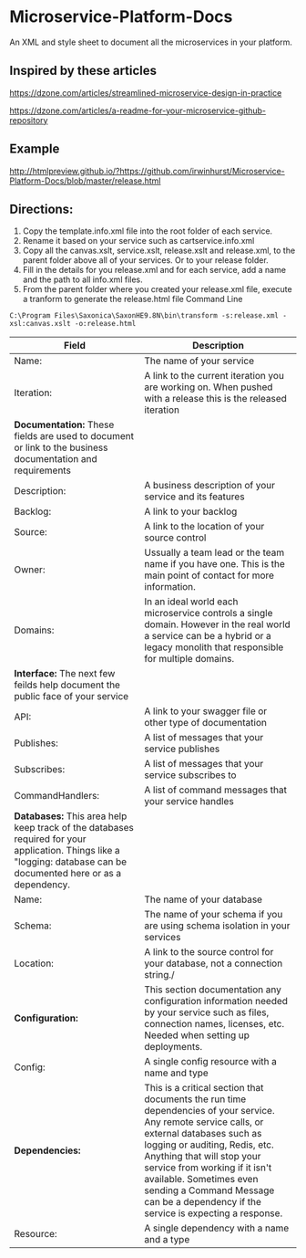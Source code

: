 # Microservice-Platform-Docs
An XML and style sheet to document all the microservices in your platform.

## Inspired by these articles
https://dzone.com/articles/streamlined-microservice-design-in-practice

https://dzone.com/articles/a-readme-for-your-microservice-github-repository



## Example
http://htmlpreview.github.io/?https://github.com/irwinhurst/Microservice-Platform-Docs/blob/master/release.html



## Directions:
1. Copy the template.info.xml file into the root folder of each service.  
2. Rename it based on your service such as cartservice.info.xml
3. Copy all the canvas.xslt, service.xslt, release.xslt and release.xml, to the parent folder above all of your services. Or to your release folder.
4. Fill in the details for you release.xml and for each service, add a name and the path to all info.xml files.
5. From the parent folder where you created your release.xml file, execute a tranform to generate the release.html file
Command Line
```
C:\Program Files\Saxonica\SaxonHE9.8N\bin\transform -s:release.xml -xsl:canvas.xslt -o:release.html
```



| **Field**  | **Description** |
| ------------- | ------------- |
|Name:                  |    The name of your service          |
|Iteration:            |    A link to the current iteration you are working on.  When pushed with a release this is the released iteration          |
|**Documentation:**    These fields are used to document or link to the business documentation and requirements          |
|Description:           |    A business description of your service and its features          |
|Backlog:               |   A link to your backlog           |
|Source:                |   A link to the location of your source control           |
|Owner:                 |    Ussually a team lead or the team name if you have one. This is the main point of contact for more information.          |
|Domains:               |   In an ideal world each microservice controls a single domain. However in the real world a service can be a hybrid or a legacy monolith that responsible for multiple domains.           |
| **Interface:**                The next few feilds help document the public face of your service           |
|API:                 |     A link to your swagger file or other type of documentation         |
|Publishes:             |   A list of messages that your service publishes           |
|Subscribes:            |   A list of messages that your service subscribes to           |
|CommandHandlers:       |   A list of command messages that your service handles           |
|**Databases:**             This area help keep track of the databases required for your application. Things like a "logging: database can be documented here or as a dependency.          |
|Name:                  | The name of your database              |
|Schema:                | The name of your schema if you are using schema isolation in your services             |
|Location:              | A link to the source control for your database, not a connection string./             |
|**Configuration:**         | This section documentation any configuration information needed by your service such as files, connection names, licenses, etc. Needed when setting up deployments.             |
|Config:                  | A single config resource with a name and type             |
|**Dependencies:**          | This is a critical section that documents the run time dependencies of your service.  Any remote service calls, or external databases such as logging or auditing, Redis, etc. Anything that will stop your service from working if it isn't available.  Sometimes even sending a Command Message can be a dependency if the service is expecting a response.           |
|Resource:                  | A single dependency with a name and a type              |

